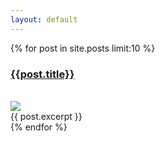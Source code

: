 ```yaml
---
layout: default
---
```


{% for post in site.posts limit:10 %}
    <article class="archive-item">
        <h3><a href="{{ site.baseurl }}{{ post.url }}">{{post.title}}</a></h3>  
        <div class="thumbnail">
            <img src="{{ site.baseurl }}/images/{{ post.thumbnail }}" />
        </div>
        {{ post.excerpt }}
    </article>
{% endfor %}